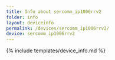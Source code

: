 ```yaml
---
title: Info about sercomm_ip1006rrv2
folder: info
layout: deviceinfo
permalink: /devices/sercomm_ip1006rrv2/
device: sercomm_ip1006rrv2
---
```

{% include templates/device_info.md %}
